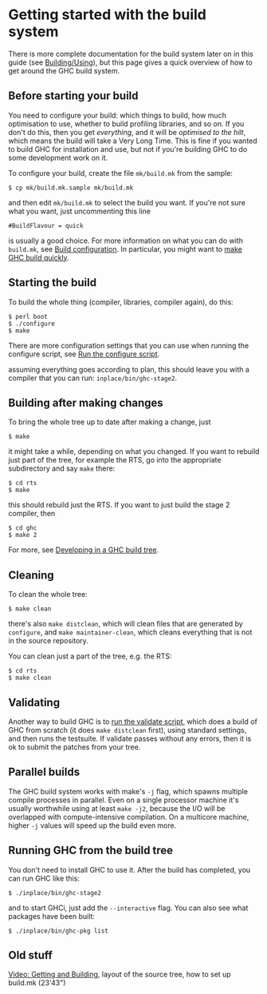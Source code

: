 # Getting started with the build system


There is more complete documentation for the build system later on in this guide (see [Building/Using](building/using)), but this page gives a quick overview of how to get around the GHC build system.

## Before starting your build


You need to configure your build: which things to build, how much optimisation to use, whether to build profiling libraries, and so on.  If you don't do this, then you get *everything*, and it will be *optimised to the hilt*, which means the build will take a Very Long Time.  This is fine if you wanted to build GHC for installation and use, but not if you're building GHC to do some development work on it.


To configure your build, create the file `mk/build.mk` from the sample:

```wiki
$ cp mk/build.mk.sample mk/build.mk
```


and then edit `mk/build.mk` to select the build you want.  If you're not sure what you
want, just uncommenting this line

```wiki
#BuildFlavour = quick
```


is usually a good choice.  For more information on what you can do with `build.mk`, see [Build configuration](building/using#build-configuration).  In particular, you might want to [make GHC build quickly](building/using#how-to-make-ghc-build-quickly).

## Starting the build


To build the whole thing (compiler, libraries, compiler again), do this:

```wiki
$ perl boot
$ ./configure
$ make
```


There are more configuration settings that you can use when running the configure script, see [Run the configure script](building/using#run-the-configure-script).


assuming everything goes according to plan, this should leave you with a compiler that you can run: `inplace/bin/ghc-stage2`.

## Building after making changes


To bring the whole tree up to date after making a change, just 

```wiki
$ make
```


it might take a while, depending on what you changed.  If you want to rebuild just part of the tree, for example the RTS, go into the appropriate subdirectory and say `make` there:

```wiki
$ cd rts
$ make
```


this should rebuild just the RTS.  If you want to just build the stage 2 compiler, then

```wiki
$ cd ghc
$ make 2
```


For more, see [Developing in a GHC build tree](building/using#developing-in-a-ghc-build-tree).

## Cleaning


To clean the whole tree:

```wiki
$ make clean
```


there's also `make distclean`, which will clean files that are generated by `configure`, and `make maintainer-clean`, which cleans everything that is not in the source repository.


You can clean just a part of the tree, e.g. the RTS:

```wiki
$ cd rts
$ make clean
```

## Validating


Another way to build GHC is to [run the validate script](testing-patches), which does a build of GHC from scratch (it does `make distclean` first), using standard settings, and then runs the testsuite.  If validate passes without any errors, then it is ok to submit the patches from your tree.

## Parallel builds


The GHC build system works with make's `-j` flag, which spawns multiple compile processes in parallel.  Even on a single processor machine it's usually worthwhile using at least `make -j2`, because the I/O will be overlapped with compute-intensive compilation.  On a multicore machine, higher `-j` values will speed up the build even more.

## Running GHC from the build tree


You don't need to install GHC to use it.  After the build has completed, you can run GHC like this:

```wiki
$ ./inplace/bin/ghc-stage2
```


and to start GHCi, just add the `--interactive` flag.  You can also see what packages have been built:

```wiki
$ ./inplace/bin/ghc-pkg list
```

## Old stuff

[ Video: Getting and Building](http://video.google.com/videoplay?docid=7166458546326012899), layout of the source tree, how to set up build.mk (23'43")

